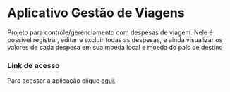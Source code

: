 # Aplicativo Gestão de Viagens

Projeto para controle/gerenciamento com despesas de viagem. Nele é possível registrar, editar e excluir todas as despesas, e ainda visualizar os valores de cada despesa em sua moeda local e moeda do país de destino 

### Link de acesso
Para acessar a aplicação clique [aqui](https://gestao-viagem.netlify.app).
